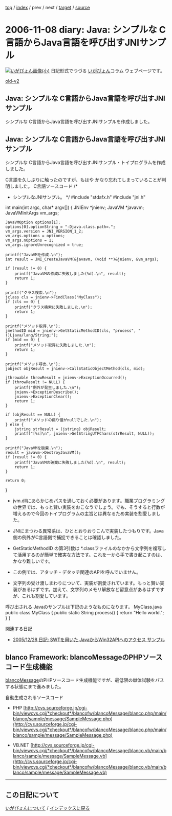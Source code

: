 [top](https://igapyon.github.io/diary/) 
 / [index](https://igapyon.github.io/diary/2006/index.html) 
 / prev 
 / next 
 / [target](https://igapyon.github.io/diary/2006/ig061108.html) 
 / [source](https://github.com/igapyon/diary/blob/gh-pages/2006/ig061108.html.src.md) 

2006-11-08 diary: Java: シンプルな C言語からJava言語を呼び出すJNIサンプル
=====================================================================================================
[![いがぴょん画像(小)](https://igapyon.github.io/diary/images/iga200306s.jpg "いがぴょん")](https://igapyon.github.io/diary/memo/memoigapyon.html) 日記形式でつづる [いがぴょん](https://igapyon.github.io/diary/memo/memoigapyon.html)コラム ウェブページです。

[old-v2](ig061108-orig.html)

## Java: シンプルな C言語からJava言語を呼び出すJNIサンプル

シンプルな C言語からJava言語を呼び出すJNIサンプルを作成しました。

## Java: シンプルな C言語からJava言語を呼び出すJNIサンプル

シンプルな C言語からJava言語を呼び出すJNIサンプル・トイプログラムを作成しました。

C言語を久しぶりに触ったのですが、もはや かなり忘れてしまっていることが判明しました。
C言語ソースコード
      /*
 * シンプルなJNIサンプル。
 */
#include "stdafx.h"
#include "jni.h"

int main(int argc, char* argv[])
{
    JNIEnv *jnienv;
    JavaVM *javavm;
    JavaVMInitArgs vm_args;

    JavaVMOption options[1];
    options[0].optionString = "-Djava.class.path=.";
    vm_args.version = JNI_VERSION_1_2;
    vm_args.options = options;
    vm_args.nOptions = 1;
    vm_args.ignoreUnrecognized = true;

    printf("JavaVMを作成.\n");
    int result = JNI_CreateJavaVM(&javavm, (void **)&jnienv, &vm_args);

    if (result != 0) {
        printf("JavaVMの作成に失敗しました(%d).\n", result);
        return 1;
    }

    printf("クラス検索.\n");
    jclass cls = jnienv->FindClass("MyClass");
    if (cls == 0) {
        printf("クラス検索に失敗しました.\n");
        return 1;
    }

    printf("メソッド取得.\n");
    jmethodID mid = jnienv->GetStaticMethodID(cls, "process", "()Ljava/lang/String;");
    if (mid == 0) {
        printf("メソッド取得に失敗しました.\n");
        return 1;
    }

    printf("メソッド呼出.\n");
    jobject objResult = jnienv->CallStaticObjectMethod(cls, mid);

    jthrowable throwResult = jnienv->ExceptionOccurred();
    if (throwResult != NULL) {
        printf("例外が発生しました.\n");
        jnienv->ExceptionDescribe();
        jnienv->ExceptionClear();
        return 1;
    }

    if (objResult == NULL) {
        printf("メソッドの戻り値がnullでした.\n");
    } else {
        jstring strResult = (jstring) objResult;
        printf("[%s]\n", jnienv->GetStringUTFChars(strResult, NULL));
    }
    
    printf("JavaVMを破棄.\n");
    result = javavm->DestroyJavaVM();
    if (result != 0) {
        printf("JavaVMの破棄に失敗しました(%d).\n", result);
        return 1;
    }

    return 0;
}
      
* jvm.dllにあらかじめパスを通しておく必要があります。職業プログラミングの世界では、もっと賢い実装をおこなうでしょう。でも、そうすると行数が増えるので今回のトイプログラムの主旨とは異なるため実装を割愛しました。
  
* JNIにまつわる異常系は、ひととおりおりこんで実装したつもりです。Java側の例外がC言語側で捕捉できることは確認しました。
  
* GetStaticMethodID の第3引数は *.classファイルのなかから文字列を複写して活用するのが簡単で確実な方法です。これを一から手で書き起こすのは、かなり難しいです。
  
* この例では、アタッチ・デタッチ関連のAPIを呼んでいません。
  
* 文字列の受け渡しまわりについて、実装が割愛されています。もっと賢い実装があるはずです。加えて、文字列のメモリ解放など留意点があるはずですが、これも割愛しています。

呼び出される Javaのサンプルは下記のようなものになります。
MyClass.java
      public class MyClass {
    public static String process() {
        return "Hello world.";
    }
}
      
関連する日記

* [2005/12/28 日記: SWTを用いた JavaからWin32APIへのアクセス サンプル](../2005/ig051228.html)

## blanco Framework: blancoMessageのPHPソースコード生成機能

[blancoMessage](http://www.igapyon.jp/blanco/blancomessage.html)のPHPソースコード生成機能ですが、最低限の単体試験をパスする状態にまで進みました。

自動生成されるソースコード

* PHP
  [http://cvs.sourceforge.jp/cgi-bin/viewcvs.cgi/*checkout*/blancofw/blancoMessage/blanco.php/main/blanco/sample/message/SampleMessage.php](http://cvs.sourceforge.jp/cgi-bin/viewcvs.cgi/*checkout*/blancofw/blancoMessage/blanco.php/main/blanco/sample/message/SampleMessage.php)
  
* VB.NET
  [http://cvs.sourceforge.jp/cgi-bin/viewcvs.cgi/*checkout*/blancofw/blancoMessage/blanco.vb/main/blanco/sample/message/SampleMessage.vb](http://cvs.sourceforge.jp/cgi-bin/viewcvs.cgi/*checkout*/blancofw/blancoMessage/blanco.vb/main/blanco/sample/message/SampleMessage.vb)


----------------------------------------------------------------------------------------------------

## この日記について
[いがぴょんについて](https://igapyon.github.io/diary/memo/memoigapyon.html) / [インデックスに戻る](https://igapyon.github.io/diary/idxall.html)
